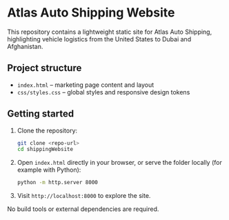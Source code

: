 # Atlas Auto Shipping Website

This repository contains a lightweight static site for Atlas Auto Shipping, highlighting vehicle logistics from the United States to Dubai and Afghanistan.

## Project structure

- `index.html` – marketing page content and layout
- `css/styles.css` – global styles and responsive design tokens

## Getting started

1. Clone the repository:
   ```bash
   git clone <repo-url>
   cd shippingWebsite
   ```
2. Open `index.html` directly in your browser, or serve the folder locally (for example with Python):
   ```bash
   python -m http.server 8000
   ```
3. Visit `http://localhost:8000` to explore the site.

No build tools or external dependencies are required.

